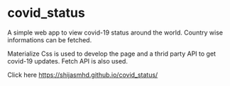 # covid_status

A simple web app to view covid-19 status around the world.
Country wise informations can be fetched.

Materialize Css is used to develop the page and a thrid party API to get covid-19 updates. Fetch API is also used.

Click here https://shijasmhd.github.io/covid_status/
